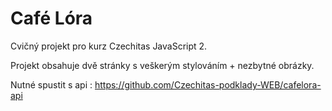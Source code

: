 # Café Lóra

Cvičný projekt pro kurz Czechitas JavaScript 2.

Projekt obsahuje dvě stránky s veškerým stylováním + nezbytné obrázky.

Nutné spustit s api : https://github.com/Czechitas-podklady-WEB/cafelora-api